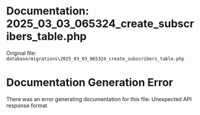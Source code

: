 # Documentation: 2025_03_03_065324_create_subscribers_table.php

Original file: `database/migrations\2025_03_03_065324_create_subscribers_table.php`

# Documentation Generation Error

There was an error generating documentation for this file: Unexpected API response format